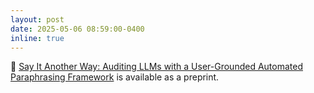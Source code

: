 ```yaml
---
layout: post
date: 2025-05-06 08:59:00-0400
inline: true
---
```


:speech_balloon: [Say It Another Way: Auditing LLMs with a User-Grounded Automated Paraphrasing Framework](https://arxiv.org/abs/2505.03563) is available as a preprint.
